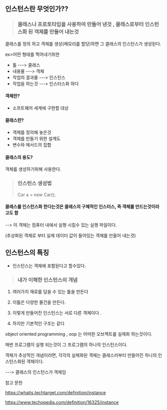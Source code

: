 ## 인스턴스란 무엇인가??


> ### 클래스나 프로토타입을 사용하여 만들어 낸것 , 클래스로부터 인스턴스화 된 객체를 만들어 내는것 



클래스를 정의 하고 객체를 생성(메모리를 할당)하면 그 클래스의 인스턴스가 생성된다.  

ex>어떤 형태를 찍어내기위한

- 틀 ---> 클래스
- 내용물 ---> 객체 
- 작업의 결과물 ---> 인스턴스
- 작업을 하는것 ---> 인스터스화 하다 

#### 객체란?
 - 소프트웨어 세계에 구현할 대상

#### 클래스란?
- 객체를 정의해 놓은것 
- 객체를 만들기 위한 설계도
- 변수와 메서드의 집합

#### 클래스의 용도?
객체를 생성하기위해 사용한다. 

> ### 인스턴스 생성법 
> Car a = new Car();


#### 클래스를 인스턴스화 한다는것은 클래스의 구체적인 인스터스, 즉 객체를 만드는것이라고도 함 
--> 이 객체는 컴퓨터 내에서 실행 시킬수 있는 실행 파일이다.

(추상화된 객체로 부터 실제 데이터 값이 들어있는 객체를 만들어 내는것) 

## 인스턴스의 특징

- 인스턴스는 객체에 포함된다고 할수있다. 







> ### 내가 이해한 인스턴스의 개념 


1. 여러가지 재로를 담을 수 있는 틀을 만든다 

2. 이틀은 다양한 물건을 만든다. 

3. 이렇게 만들어진 인스턴스는 서로 다른 객체이다 .

4. 하지만 기본적인 구조는 같다 





object oriented programming , oop 는 어떠한 오브젝트를 실제화 하는것이다. 

매번 프로그램이 실행 되는것이 그 프로그램의 하나의 인스턴스이다. 

객체가 추상적인 개념이라면, 
각각의 실체화된 객체는 클래스러부터 만들어진 하나의 인스턴스화된 객체이다. 
 

---> 클래스의 인스턴스가 객체임 




참고 문헌

https://whatis.techtarget.com/definition/instance

https://www.techopedia.com/definition/16325/instance
